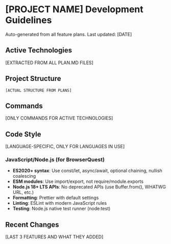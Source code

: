 # [PROJECT NAME] Development Guidelines

Auto-generated from all feature plans. Last updated: [DATE]

## Active Technologies
[EXTRACTED FROM ALL PLAN.MD FILES]

## Project Structure
```
[ACTUAL STRUCTURE FROM PLANS]
```

## Commands
[ONLY COMMANDS FOR ACTIVE TECHNOLOGIES]

## Code Style
[LANGUAGE-SPECIFIC, ONLY FOR LANGUAGES IN USE]

### JavaScript/Node.js (for BrowserQuest)
- **ES2020+ syntax**: Use const/let, async/await, optional chaining, nullish coalescing
- **ESM modules**: Use import/export, not require/module.exports
- **Node.js 18+ LTS APIs**: No deprecated APIs (use Buffer.from(), WHATWG URL, etc.)
- **Formatting**: Prettier with default settings
- **Linting**: ESLint with modern JavaScript rules
- **Testing**: Node.js native test runner (node:test)

## Recent Changes
[LAST 3 FEATURES AND WHAT THEY ADDED]

<!-- MANUAL ADDITIONS START -->
<!-- MANUAL ADDITIONS END -->
